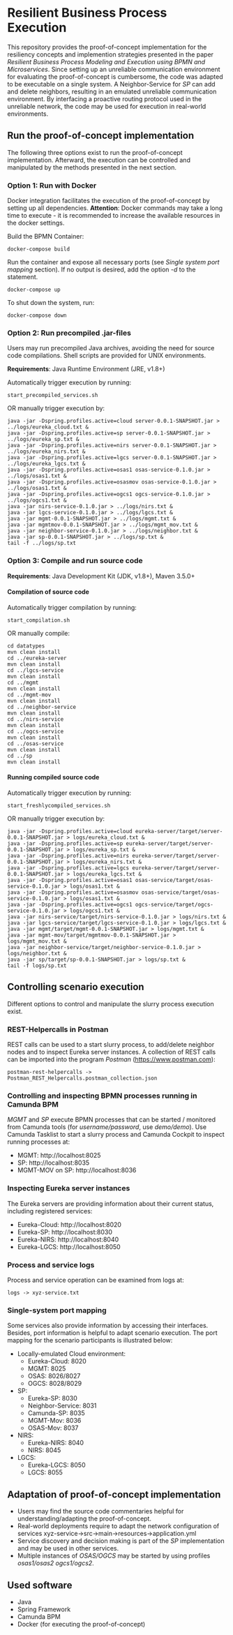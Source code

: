 # Resilient Business Process Execution
This repository provides the proof-of-concept implementation for the resiliency concepts and implemention strategies presented in the paper *Resilient Business Process Modeling and Execution using BPMN and Microservices*. Since setting up an unreliable communication environment for evaluating the proof-of-concept is cumbersome, the code was adapted to be executable on a single system. A Neighbor-Service for *SP* can add and delete neighbors, resulting in an emulated unreliable communication environment. By interfacing a proactive routing protocol used in the unreliable network, the code may be used for execution in real-world environments.

## Run the proof-of-concept implementation
The following three options exist to run the proof-of-concept implementation. Afterward, the execution can be controlled and manipulated by the methods presented in the next section.

### Option 1: Run with Docker
Docker integration facilitates the execution of the proof-of-concept by setting up all dependencies. **Attention**: Docker commands may take a long time to execute - it is recommended to increase the available resources in the docker settings. 

Build the BPMN Container:

    docker-compose build

Run the container and expose all necessary ports (see *Single system port mapping* section). If no output is desired, add the option *-d* to the statement.

    docker-compose up

To shut down the system, run:

    docker-compose down

### Option 2: Run precompiled .jar-files
Users may run precompiled Java archives, avoiding the need for source code compilations. Shell scripts are provided for UNIX environments.

**Requirements**: Java Runtime Environment (JRE, v1.8+)

Automatically trigger execution by running:

    start_precompiled_services.sh

OR manually trigger execution by:

    java -jar -Dspring.profiles.active=cloud server-0.0.1-SNAPSHOT.jar > ../logs/eureka_cloud.txt &
    java -jar -Dspring.profiles.active=sp server-0.0.1-SNAPSHOT.jar > ../logs/eureka_sp.txt &
    java -jar -Dspring.profiles.active=nirs server-0.0.1-SNAPSHOT.jar > ../logs/eureka_nirs.txt &
    java -jar -Dspring.profiles.active=lgcs server-0.0.1-SNAPSHOT.jar > ../logs/eureka_lgcs.txt &
    java -jar -Dspring.profiles.active=osas1 osas-service-0.1.0.jar > ../logs/osas1.txt &
    java -jar -Dspring.profiles.active=osasmov osas-service-0.1.0.jar > ../logs/osas1.txt &
    java -jar -Dspring.profiles.active=ogcs1 ogcs-service-0.1.0.jar > ../logs/ogcs1.txt &
    java -jar nirs-service-0.1.0.jar > ../logs/nirs.txt &
    java -jar lgcs-service-0.1.0.jar > ../logs/lgcs.txt &
    java -jar mgmt-0.0.1-SNAPSHOT.jar > ../logs/mgmt.txt &
    java -jar mgmtmov-0.0.1-SNAPSHOT.jar > ../logs/mgmt_mov.txt &
    java -jar neighbor-service-0.1.0.jar > ../logs/neighbor.txt &
    java -jar sp-0.0.1-SNAPSHOT.jar > ../logs/sp.txt &
    tail -f ../logs/sp.txt

### Option 3: Compile and run source code
**Requirements**: Java Development Kit (JDK, v1.8+), Maven 3.5.0+

#### Compilation of source code
Automatically trigger compilation by running:
    
    start_compilation.sh

OR manually compile:
    
    cd datatypes
    mvn clean install
    cd ../eureka-server
    mvn clean install
    cd ../lgcs-service
    mvn clean install
    cd ../mgmt
    mvn clean install
    cd ../mgmt-mov
    mvn clean install
    cd ../neighbor-service
    mvn clean install
    cd ../nirs-service
    mvn clean install
    cd ../ogcs-service
    mvn clean install
    cd ../osas-service
    mvn clean install
    cd ../sp
    mvn clean install

#### Running compiled source code
Automatically trigger execution by running:

    start_freshlycompiled_services.sh

OR manually trigger execution by:    

    java -jar -Dspring.profiles.active=cloud eureka-server/target/server-0.0.1-SNAPSHOT.jar > logs/eureka_cloud.txt &
    java -jar -Dspring.profiles.active=sp eureka-server/target/server-0.0.1-SNAPSHOT.jar > logs/eureka_sp.txt &
    java -jar -Dspring.profiles.active=nirs eureka-server/target/server-0.0.1-SNAPSHOT.jar > logs/eureka_nirs.txt &
    java -jar -Dspring.profiles.active=lgcs eureka-server/target/server-0.0.1-SNAPSHOT.jar > logs/eureka_lgcs.txt &
    java -jar -Dspring.profiles.active=osas1 osas-service/target/osas-service-0.1.0.jar > logs/osas1.txt &
    java -jar -Dspring.profiles.active=osasmov osas-service/target/osas-service-0.1.0.jar > logs/osas1.txt &
    java -jar -Dspring.profiles.active=ogcs1 ogcs-service/target/ogcs-service-0.1.0.jar > logs/ogcs1.txt &
    java -jar nirs-service/target/nirs-service-0.1.0.jar > logs/nirs.txt &
    java -jar lgcs-service/target/lgcs-service-0.1.0.jar > logs/lgcs.txt &
    java -jar mgmt/target/mgmt-0.0.1-SNAPSHOT.jar > logs/mgmt.txt &
    java -jar mgmt-mov/target/mgmtmov-0.0.1-SNAPSHOT.jar > logs/mgmt_mov.txt &
    java -jar neighbor-service/target/neighbor-service-0.1.0.jar > logs/neighbor.txt &
    java -jar sp/target/sp-0.0.1-SNAPSHOT.jar > logs/sp.txt &
    tail -f logs/sp.txt

## Controlling scenario execution
Different options to control and manipulate the slurry process execution exist.

### REST-Helpercalls in Postman
REST calls can be used to a start slurry process, to add/delete neighbor nodes and to inspect Eureka server instances. A collection of REST calls can be imported into the program *Postman* (https://www.postman.com):

    postman-rest-helpercalls -> Postman_REST_Helpercalls.postman_collection.json

### Controlling and inspecting BPMN processes running in Camunda BPM
*MGMT* and *SP* execute BPMN processes that can be started / monitored from Camunda tools (for *username/password*, use *demo/demo*). Use Camunda Tasklist to start a slurry process and Camunda Cockpit to inspect running processes at:
- MGMT: http://localhost:8025
- SP: http://localhost:8035
- MGMT-MOV on SP: http://localhost:8036

### Inspecting Eureka server instances
The Eureka servers are providing information about their current status, including registered services:
- Eureka-Cloud: http://localhost:8020
- Eureka-SP: http://localhost:8030
- Eureka-NIRS: http://localhost:8040
- Eureka-LGCS: http://localhost:8050

### Process and service logs
Process and service operation can be examined from logs at:

    logs -> xyz-service.txt

### Single-system port mapping
Some services also provide information by accessing their interfaces. Besides, port information is helpful to adapt scenario execution. The port mapping for the scenario participants is illustrated below:
- Locally-emulated Cloud environment:
    - Eureka-Cloud: 8020
    - MGMT: 8025
    - OSAS: 8026/8027
    - OGCS: 8028/8029
- SP:
    - Eureka-SP: 8030
    - Neighbor-Service: 8031
    - Camunda-SP: 8035
    - MGMT-Mov: 8036
    - OSAS-Mov: 8037
- NIRS:
    - Eureka-NIRS: 8040
    - NIRS: 8045
- LGCS:
    - Eureka-LGCS: 8050
    - LGCS: 8055

## Adaptation of proof-of-concept implementation
- Users may find the source code commentaries helpful for understanding/adapting the proof-of-concept.
- Real-world deployments require to adapt the network configuration of services
    xyz-service->src->main->resources->application.yml
- Service discovery and decision making is part of the *SP* implementation and may be used in other services.
- Multiple instances of *OSAS/OGCS* may be started by using profiles *osas1/osas2 ogcs1/ogcs2*.


## Used software
- Java
- Spring Framework
- Camunda BPM
- Docker (for executing the proof-of-concept)
